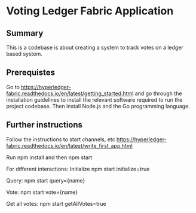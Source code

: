 # Voting Ledger Fabric Application

## Summary

This is a codebase is about creating a system to track votes on a ledger based system.

## Prerequistes

Go to https://hyperledger-fabric.readthedocs.io/en/latest/getting_started.html and go through the installation guidelines to install the relevant software required to run the project codebase. Then install Node.js and the Go programming language.

## Further instructions

Follow the instructions to start channels, etc
https://hyperledger-fabric.readthedocs.io/en/latest/write_first_app.html

Run npm install and then npm start

For different interactions:
Initialize
npm start initialize=true

Query:
npm start query={name}

Vote:
npm start vote={name}

Get all votes:
npm start getAllVotes=true





